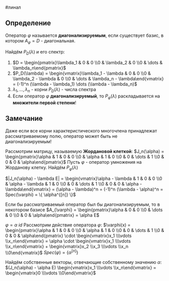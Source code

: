 #линал 
## Определение
Оператор $\varphi$ называется **диагонализируемым**, если существует базис, в котором $A_{\varphi} = D$ - диагональная. 

Найдём $P_D(\lambda)$ и его спектр:
1. $D = \begin{pmatrix}\lambda_1 & 0 & 0 \\0 & \lambda_2 & 0 \\0 & \dots & \lambda_n\end{pmatrix}$
2. $P_D(\lambda) = \begin{vmatrix}\lambda_1 - \lambda & 0 & 0 \\0 & \lambda_2 - \lambda & 0 \\0 & \dots & \lambda_n - \lambda\end{vmatrix} = (-1)^n (\lambda - \lambda_1) \dots (\lambda - \lambda_n)$
3. $\lambda_1, \dots, \lambda_n$ - корни $P_D(\lambda)$ - числа спектра
4. Если оператор $\varphi$ **диагонализируемый**, то $P_{\varphi}(\lambda)$ раскладывается на **множители первой степени**!
## Замечание
Даже если все корни характеристического многочлена принадлежат рассматриваемому полю, оператор может быть не диагонализируемым!

Рассмотрим матрицу, называемую **Жордановой клеткой**:
$J_n(\alpha) = \begin{pmatrix}\alpha & 1 & 0 & 0 \\0 & \alpha & 1 & 0 \\0 & 0 & \dots & 1 \\0 & 0 & 0 & \alpha\end{pmatrix}$
Пусть $\varphi$ - оператор умножения на Жорданову клетку. Найдём $P_{\varphi}(\lambda)$

$|J_n(\alpha) - \lambda E| = \begin{vmatrix}\alpha - \lambda & 1 & 0 & 0 \\0 & \alpha - \lambda & 1 & 0 \\0 & 0 & \dots & 1 \\0 & 0 & 0 & \alpha - \lambda\end{vmatrix} = (\alpha - \lambda)^n = (-1)^n (\lambda - \alpha)^n = Spec(\varphi) = \{ \alpha^{[n]} \}$

Если бы рассматриваемый оператор был бы диагонализируемым, то в некотором базисе $A_{\varphi} = \begin{pmatrix}\alpha & 0 & 0 \\0 & \dots & 0 \\0 & 0 & \alpha\end{pmatrix} = \alpha E$

$\varphi = \alpha \ id$
Рассмотрим действие оператора $\varphi$:
$\varphi(x) = \begin{pmatrix}\alpha & 1 & 0 & 0 \\0 & \alpha & 1 & 0 \\0 & 0 & \dots & 1 \\0 & 0 & 0 & \alpha\end{pmatrix} \cdot \begin{vmatrix}x_1 \\\vdots \\x_n\end{vmatrix} = \alpha \cdot \begin{vmatrix}x_1 \\\vdots \\x_n\end{vmatrix} + \begin{vmatrix}x_2 \\x_3 \\\vdots \\x_n \\0\end{vmatrix}$
$Spec(\varphi) = \{ \alpha^{[n]} \}$

Найдём собственные векторы, отвечающие собственному значению $\alpha$:
$(J_n(\alpha) - \alpha E) \begin{vmatrix}x_1 \\\vdots \\x_n\end{vmatrix} = \begin{vmatrix}0 \\\vdots \\0\end{vmatrix}$
